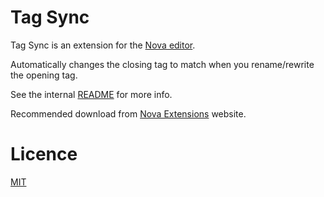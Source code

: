 # Tag Sync

Tag Sync is an extension for the [Nova editor](https://nova.app).

Automatically changes the closing tag to match when you rename/rewrite the opening tag.

See the internal [README](/Tag%20Sync.novaextension/README.md) for more info.

Recommended download from [Nova Extensions](https://extensions.panic.com/extensions/com.gingerbeardman/com.gingerbeardman.tagsync/) website.

# Licence

[MIT](/LICENSE)
